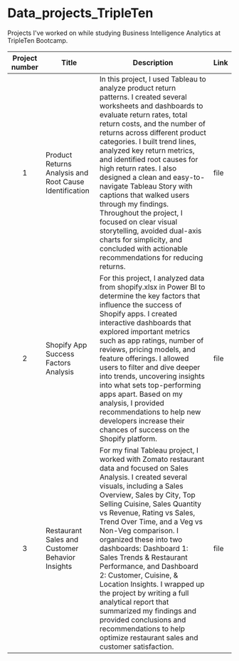 # Data_projects_TripleTen
Projects I've worked on while studying Business Intelligence Analytics at TripleTen Bootcamp.

| Project number | Title | Description | Link |
| :-----------: | ----------- |----------- | ----------- |
| 1 | Product Returns Analysis and Root Cause Identification | In this project, I used Tableau to analyze product return patterns. I created several worksheets and dashboards to evaluate return rates, total return costs, and the number of returns across different product categories. I built trend lines, analyzed key return metrics, and identified root causes for high return rates. I also designed a clean and easy-to-navigate Tableau Story with captions that walked users through my findings. Throughout the project, I focused on clear visual storytelling, avoided dual-axis charts for simplicity, and concluded with actionable recommendations for reducing returns. | file |
| 2 | Shopify App Success Factors Analysis | For this project, I analyzed data from shopify.xlsx in Power BI to determine the key factors that influence the success of Shopify apps. I created interactive dashboards that explored important metrics such as app ratings, number of reviews, pricing models, and feature offerings. I allowed users to filter and dive deeper into trends, uncovering insights into what sets top-performing apps apart. Based on my analysis, I provided recommendations to help new developers increase their chances of success on the Shopify platform. | file |
| 3 | Restaurant Sales and Customer Behavior Insights | For my final Tableau project, I worked with Zomato restaurant data and focused on Sales Analysis. I created several visuals, including a Sales Overview, Sales by City, Top Selling Cuisine, Sales Quantity vs Revenue, Rating vs Sales, Trend Over Time, and a Veg vs Non-Veg comparison. I organized these into two dashboards: Dashboard 1: Sales Trends & Restaurant Performance, and Dashboard 2: Customer, Cuisine, & Location Insights. I wrapped up the project by writing a full analytical report that summarized my findings and provided conclusions and recommendations to help optimize restaurant sales and customer satisfaction. | file |
